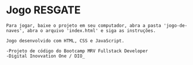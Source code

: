 # Jogo RESGATE

    Para jogar, baixe o projeto em seu computador, abra a pasta 'jogo-de-naves', abra o arquivo 'index.html' e siga as instruções.

    Jogo desenvolvido com HTML, CSS e JavaScript.

    -Projeto de código do Bootcamp MRV Fullstack Developer
    -Digital Inovvation One / DIO_
